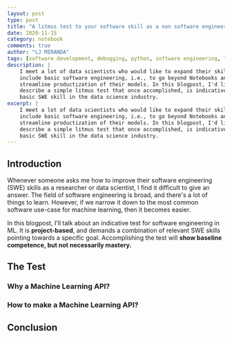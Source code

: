 ```yaml
---
layout: post
type: post
title: "A litmus test to your software skill as a non software engineer"
date: 2020-11-15
category: notebook
comments: true
author: "LJ MIRANDA"
tags: [software development, debugging, python, software engineering, life]
description: |
    I meet a lot of data scientists who would like to expand their skillset to
    include basic software engineering, i.e., to go beyond Notebooks and
    streamline productization of their models. In this blogpost, I'd like to
    describe a simple litmus test that once accomplished, is indicative of 
    basic SWE skill in the data science industry.
excerpt: |
    I meet a lot of data scientists who would like to expand their skillset to
    include basic software engineering, i.e., to go beyond Notebooks and
    streamline productization of their models. In this blogpost, I'd like to
    describe a simple litmus test that once accomplished, is indicative of
    basic SWE skill in the data science industry.
---
```


<!-- Might sound self aggrandizing? reword litmus test? -->
<!-- Might sound airy even if in the grand scheme of things the project is simple -->
<!-- Talk about improvement or a simple project to introduce yourself in data science SWE -->
<!-- Disclaimer, very easy. There are some process improvements that should still be done -->
<!-- Goal, improvement of engineering sense: thinking about latency, DRY principles, security? -->


## Introduction

Whenever someone asks me how to improve their software engineering (SWE) skills
as a researcher or data scientist, I find it difficult to give an answer. The
field of software engineering is broad, and there's a lot of things to learn.
However, if we narrow it down to the most common software use-case for machine
learning, then it becomes easier.

In this blogpost, I'll talk about an indicative test for software engineering
in ML. It is **project-based**, and demands a combination of relevant SWE
skills pointing towards a specific goal. Accomplishing the test will **show
baseline competence, but not necessarily mastery.** 

## The Test


### Why a Machine Learning API?

### How to make a Machine Learning API?


## Conclusion
